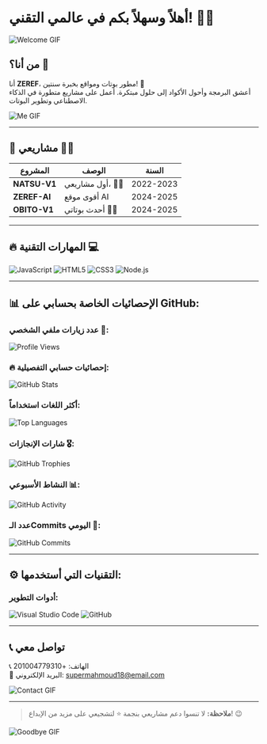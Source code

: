 # أهلاً وسهلاً بكم في عالمي التقني! 👋🔥

![Welcome GIF](https://media.giphy.com/media/LMcB8XospGZO8UQq87/giphy.gif)

## من أنا؟ 🤔
أنا **ZEREF**، مطور بوتات ومواقع بخبرة سنتين! 🤖  
أعشق البرمجة وأحول الأكواد إلى حلول مبتكرة. أعمل على مشاريع متطورة في الذكاء الاصطناعي وتطوير البوتات.

![Me GIF](https://media.giphy.com/media/ZVik7pBtu9dNS/giphy.gif)

---

## 💼 مشاريعي 💼✨
| المشروع       | الوصف                          | السنة      |
|---------------|---------------------------------|------------|
| **NATSU-V1**  | أول مشاريعي، 🦸‍♂️ | 2022-2023  |
| **ZEREF-AI**  | أقوى موقع AI | 2024-2025  |
| **OBITO-V1**  | أحدث بوتاتي 💬🔥 | 2024-2025  |

---

## 🔥 المهارات التقنية 💻
![JavaScript](https://img.shields.io/badge/JavaScript-F7DF1E?style=for-the-badge&logo=javascript&logoColor=black)
![HTML5](https://img.shields.io/badge/HTML5-E34F26?style=for-the-badge&logo=html5&logoColor=white)
![CSS3](https://img.shields.io/badge/CSS3-1572B6?style=for-the-badge&logo=css3&logoColor=white)
![Node.js](https://img.shields.io/badge/Node.js-339933?style=for-the-badge&logo=nodedotjs&logoColor=white)

---

## 📊 الإحصائيات الخاصة بحسابي على GitHub:
### عدد زيارات ملفي الشخصي 👀:
![Profile Views](https://komarev.com/ghpvc/?username=zeref-svg&color=blue)

### 🔥 إحصائيات حسابي التفصيلية:
![GitHub Stats](https://github-readme-stats.vercel.app/api?username=zeref-svg&show_icons=true&theme=radical)

### أكثر اللغات استخداماً:
![Top Languages](https://github-readme-stats.vercel.app/api/top-langs/?username=zeref-svg&layout=compact&theme=radical)

### شارات الإنجازات 🎖️:
![GitHub Trophies](https://github-profile-trophy.vercel.app/?username=zeref-svg&theme=radical&no-bg=true&no-frame=true)

### النشاط الأسبوعي 📊:
![GitHub Activity](https://github-readme-activity-graph.vercel.app/graph?username=zeref-svg&theme=react-dark&hide_border=true&area=true)

### عدد الـCommits اليومي 🚀:
![GitHub Commits](https://github-readme-streak-stats.herokuapp.com/?user=zeref-svg&theme=radical&fire=orange&ring=red)

---

## ⚙️ التقنيات التي أستخدمها:

### أدوات التطوير:
![Visual Studio Code](https://img.shields.io/badge/VS_Code-0078D4?style=for-the-badge&logo=visual%20studio%20code&logoColor=white)
![GitHub](https://img.shields.io/badge/GitHub-181717?style=for-the-badge&logo=github&logoColor=white)

---

## 📞 تواصل معي
📞 الهاتف: +201004779310  
📧 البريد الإلكتروني: supermahmoud18@email.com  

![Contact GIF](https://media1.tenor.com/m/Q6rgr_3z9W0AAAAC/kiss.gif)

---

> **ملاحظة:** لا تنسوا دعم مشاريعي بنجمة ⭐ لتشجيعي على مزيد من الإبداع! 😉

![Goodbye GIF](https://media.giphy.com/media/ZVik7pBtu9dNS/giphy.gif)
